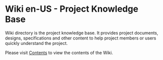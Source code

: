 # Wiki en-US - Project Knowledge Base

Wiki directory is the project knowledge base. It provides project documents, designs,
specifications and other content to help project members or users quickly understand the project.

Please visit [Contents](./Contents.md) to view the contents of the Wiki.

